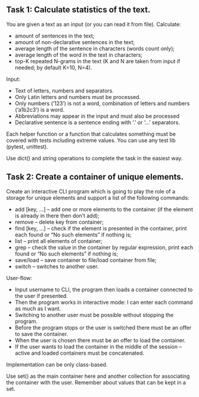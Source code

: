 ## Task 1: Calculate statistics of the text.
You are given a text as an input (or you can read it from file). Calculate:
- amount of sentences in the text;
- amount of non-declarative sentences in the text;
- average length of the sentence in characters (words count only);
- average length of the word in the text in characters;
- top-K repeated N-grams in the text (K and N are taken from input if needed; by default K=10, N=4).

Input: 
- Text of letters, numbers and separators. 
- Only Latin letters and numbers must be processed.
- Only numbers (‘123’) is not a word, combination of letters and numbers (‘a1b2c3’) is a word. 
- Abbreviations may appear in the input and must also be processed
- Declarative sentence is a sentence ending with ‘.’ or ‘...’ separators. 

Each helper function or a function that calculates something must be covered with tests including extreme values. You can use any test lib (pytest, unittest). 

Use dict() and string operations to complete the task in the easiest way.

## Task 2: Create a container of unique elements.
Create an interactive CLI program which is going to play the role of a storage for unique elements and support a list of the following commands:
- add <key> [key, …] – add one or more elements to the container (if the element is already in there then don’t add);
- remove <key> – delete key from container;
- find <key> [key, …] – check if the element is presented in the container, print each found or “No such elements” if nothing is;
- list – print all elements of container;
- grep <regex> – check the value in the container by regular expression, print each found or “No such elements” if nothing is;
- save/load – save container to file/load container from file;
- switch – switches to another user.

User-flow:
- Input username to CLI, the program then loads a container connected to the user if presented. 
- Then the program works in interactive mode: I can enter each command as much as I want. 
- Switching to another user must be possible without stopping the program. 
- Before the program stops or the user is switched there must be an offer to save the container. 
- When the user is chosen there must be an offer to load the container. 
- If the user wants to load the container in the middle of the session – active and loaded containers must be concatenated. 

Implementation can be only class-based. 
  
Use set() as the main container here and another collection for associating the container with the user. Remember about values that can be kept in a set.
